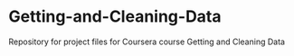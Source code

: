 # Getting-and-Cleaning-Data
Repository for project files for Coursera course Getting and Cleaning Data
